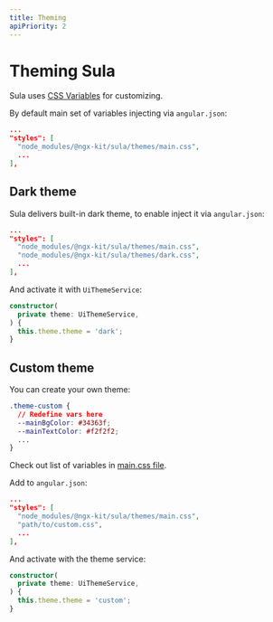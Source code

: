 ```yaml
---
title: Theming
apiPriority: 2
---
```


# Theming Sula

Sula uses [CSS Variables](https://developer.mozilla.org/en-US/docs/Web/CSS/Using_CSS_variables) for customizing.

By default main set of variables injecting via `angular.json`:

```json
...
"styles": [
  "node_modules/@ngx-kit/sula/themes/main.css",
  ...
],
``` 


## Dark theme

Sula delivers built-in dark theme, to enable inject it via `angular.json`:

```json
...
"styles": [
  "node_modules/@ngx-kit/sula/themes/main.css",
  "node_modules/@ngx-kit/sula/themes/dark.css",
  ...
],
```

And activate it with `UiThemeService`:

```typescript
constructor(
  private theme: UiThemeService,
) {
  this.theme.theme = 'dark';
}
```


## Custom theme

You can create your own theme:

```css
.theme-custom {
  // Redefine vars here
  --mainBgColor: #34363f;
  --mainTextColor: #f2f2f2;
  ...
}
```

Check out list of variables in [main.css file](https://github.com/ngx-kit/sula/blob/master/projects/ui/src/themes/main.css).  

Add to `angular.json`:

```json
...
"styles": [
  "node_modules/@ngx-kit/sula/themes/main.css",
  "path/to/custom.css",
  ...
],
```

And activate with the theme service:

```typescript
constructor(
  private theme: UiThemeService,
) {
  this.theme.theme = 'custom';
}
```

